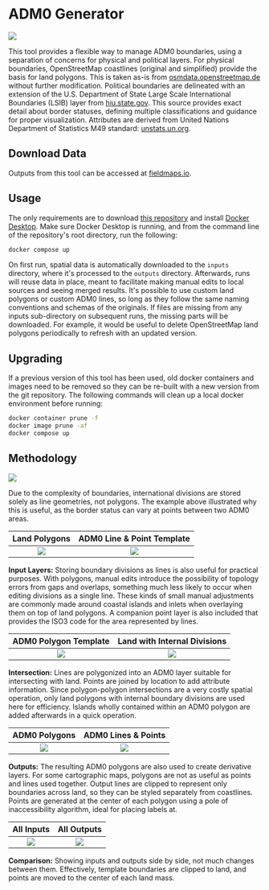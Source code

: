 # ADM0 Generator

![](https://img.fieldmaps.io/adm0-generator/wld_00.png)

This tool provides a flexible way to manage ADM0 boundaries, using a separation of concerns for physical and political layers. For physical boundaries, OpenStreetMap coastlines (original and simplified) provide the basis for land polygons. This is taken as-is from [osmdata.openstreetmap.de](https://osmdata.openstreetmap.de/data/land-polygons.html) without further modification. Political boundaries are delineated with an extension of the U.S. Department of State Large Scale International Boundaries (LSIB) layer from [hiu.state.gov](https://hiu.state.gov/data/). This source provides exact detail about border statuses, defining multiple classifications and guidance for proper visualization. Attributes are derived from United Nations Department of Statistics M49 standard: [unstats.un.org](https://unstats.un.org/unsd/methodology/m49/overview/).

## Download Data

Outputs from this tool can be accessed at [fieldmaps.io](https://fieldmaps.io/data/adm0).

## Usage

The only requirements are to download [this repository](https://github.com/fieldmaps/adm0-template/archive/refs/heads/main.zip) and install [Docker Desktop](https://www.docker.com/products/docker-desktop). Make sure Docker Desktop is running, and from the command line of the repository's root directory, run the following:

```sh
docker compose up
```

On first run, spatial data is automatically downloaded to the `inputs` directory, where it's processed to the `outputs` directory. Afterwards, runs will reuse data in place, meant to facilitate making manual edits to local sources and seeing merged results. It's possible to use custom land polygons or custom ADM0 lines, so long as they follow the same naming conventions and schemas of the originals. If files are missing from any inputs sub-directory on subsequent runs, the missing parts will be downloaded. For example, it would be useful to delete OpenStreetMap land polygons periodically to refresh with an updated version.

## Upgrading

If a previous version of this tool has been used, old docker containers and images need to be removed so they can be re-built with a new version from the git repository. The following commands will clean up a local docker environment before running:

```sh
docker container prune -f
docker image prune -af
docker compose up
```

## Methodology

![](https://img.fieldmaps.io/adm0-generator/wld_09.png)

Due to the complexity of boundaries, international divisions are stored solely as line geometries, not polygons. The example above illustrated why this is useful, as the border status can vary at points between two ADM0 areas.

|                      Land Polygons                      |               ADM0 Line & Point Template                |
| :-----------------------------------------------------: | :-----------------------------------------------------: |
| ![](https://img.fieldmaps.io/adm0-generator/wld_01.png) | ![](https://img.fieldmaps.io/adm0-generator/wld_02.png) |

**Input Layers:** Storing boundary divisions as lines is also useful for practical purposes. With polygons, manual edits introduce the possibility of topology errors from gaps and overlaps, something much less likely to occur when editing divisions as a single line. These kinds of small manual adjustments are commonly made around coastal islands and inlets when overlaying them on top of land polygons. A companion point layer is also included that provides the ISO3 code for the area represented by lines.

|                  ADM0 Polygon Template                  |              Land with Internal Divisions               |
| :-----------------------------------------------------: | :-----------------------------------------------------: |
| ![](https://img.fieldmaps.io/adm0-generator/wld_03.png) | ![](https://img.fieldmaps.io/adm0-generator/wld_04.png) |

**Intersection:** Lines are polygonized into an ADM0 layer suitable for intersecting with land. Points are joined by location to add attribute information. Since polygon-polygon intersections are a very costly spatial operation, only land polygons with internal boundary divisions are used here for efficiency. Islands wholly contained within an ADM0 polygon are added afterwards in a quick operation.

|                      ADM0 Polygons                      |                   ADM0 Lines & Points                   |
| :-----------------------------------------------------: | :-----------------------------------------------------: |
| ![](https://img.fieldmaps.io/adm0-generator/wld_05.png) | ![](https://img.fieldmaps.io/adm0-generator/wld_06.png) |

**Outputs:** The resulting ADM0 polygons are also used to create derivative layers. For some cartographic maps, polygons are not as useful as points and lines used together. Output lines are clipped to represent only boundaries across land, so they can be styled separately from coastlines. Points are generated at the center of each polygon using a pole of inaccessibility algorithm, ideal for placing labels at.

|                       All Inputs                        |                       All Outputs                       |
| :-----------------------------------------------------: | :-----------------------------------------------------: |
| ![](https://img.fieldmaps.io/adm0-generator/wld_08.png) | ![](https://img.fieldmaps.io/adm0-generator/wld_07.png) |

**Comparison:** Showing inputs and outputs side by side, not much changes between them. Effectively, template boundaries are clipped to land, and points are moved to the center of each land mass.
